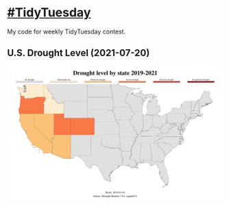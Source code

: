 # [#TidyTuesday](https://github.com/rfordatascience/tidytuesday)
My code for weekly TidyTuesday contest.
## U.S. Drought Level (2021-07-20)
![US Drought by State](https://github.com/tsquall121/tidy_tuesday_projects/blob/master/2021_07_20_tidy_tuesday_us_drought.gif)
